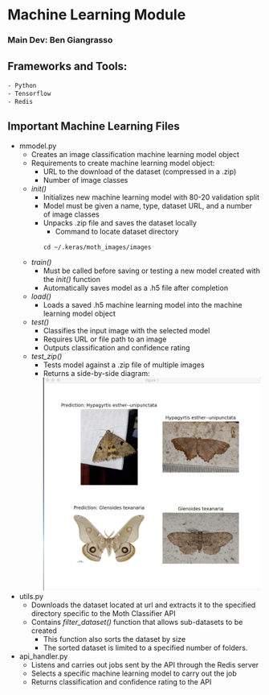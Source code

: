 # Machine Learning Module 
### Main Dev: Ben Giangrasso

## Frameworks and Tools:
    - Python
    - Tensorflow
    - Redis

## Important Machine Learning Files
* mmodel.py
    * Creates an image classification machine learning model object
    * Requirements to create machine learning model object:
      * URL to the download of the dataset (compressed in a .zip)
      * Number of image classes
    * *init()*
      * Initializes new machine learning model with 80-20 validation split
      * Model must be given a name, type, dataset URL, and a number of image classes
      * Unpacks .zip file and saves the dataset locally 
        * Command to locate dataset directory
        ```
        cd ~/.keras/moth_images/images
        ```
    * *train()* 
      * Must be called before saving or testing a new model created with the *init()* function
      * Automatically saves model as a .h5 file after completion
    * *load()*
      * Loads a saved .h5 machine learning model into the machine learning model object
    * *test()*
      * Classifies the input image with the selected model
      * Requires URL or file path to an image
      * Outputs classification and confidence rating
    * *test_zip()*
      * Tests model against a .zip file of multiple images
      * Returns a side-by-side diagram:
      ![Classification Diagram](classification_diagram.png)
* utils.py
    * Downloads the dataset located at url and extracts it to the specified directory specific to the Moth Classifier API
    * Contains *filter_dataset()* function that allows sub-datasets to be created
        * This function also sorts the dataset by size 
        * The sorted dataset is limited to a specified number of folders.
* api_handler.py
    * Listens and carries out jobs sent by the API through the Redis server
    * Selects a specific machine learning model to carry out the job
    * Returns classification and confidence rating to the API

    
